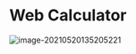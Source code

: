 # Web Calculator

![image-20210520135205221](https://gitee.com/ec1ipse/pics-storage/raw/master/img/20210520135205.png)

